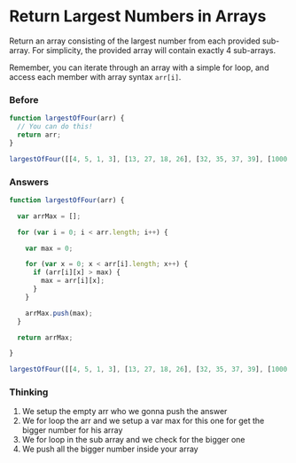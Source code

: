 # Return Largest Numbers in Arrays

Return an array consisting of the largest number
from each provided sub-array. For simplicity, the provided array
will contain exactly 4 sub-arrays.

Remember, you can iterate through an array with a simple for
loop, and access each member with array syntax `arr[i]`.

### Before

```javascript
function largestOfFour(arr) {
  // You can do this!
  return arr;
}

largestOfFour([[4, 5, 1, 3], [13, 27, 18, 26], [32, 35, 37, 39], [1000, 1001, 857, 1]]);
```

### Answers

```javascript
function largestOfFour(arr) {

  var arrMax = [];

  for (var i = 0; i < arr.length; i++) {

    var max = 0;

    for (var x = 0; x < arr[i].length; x++) {
      if (arr[i][x] > max) {
        max = arr[i][x];
      }
    }

    arrMax.push(max);
  }

  return arrMax;

}

largestOfFour([[4, 5, 1, 3], [13, 27, 18, 26], [32, 35, 37, 39], [1000, 1001, 857, 1]]);
```

### Thinking

1. We setup the empty arr who we gonna push the answer
2. We for loop the arr and we setup a var max for this one for get
the bigger number for his array
3. We for loop in the sub array and we check for the bigger one
4. We push all the bigger number inside your array
